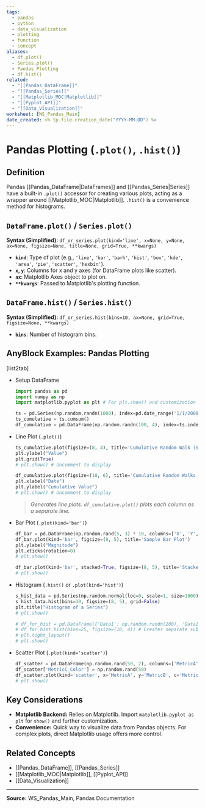 ```yaml
---
tags:
  - pandas
  - python
  - data_visualization
  - plotting
  - function
  - concept
aliases:
  - df.plot()
  - Series.plot()
  - Pandas Plotting
  - df.hist()
related:
  - "[[Pandas_DataFrame]]"
  - "[[Pandas_Series]]"
  - "[[Matplotlib_MOC|Matplotlib]]"
  - "[[Pyplot_API]]"
  - "[[Data_Visualization]]"
worksheet: [WS_Pandas_Main]
date_created: <% tp.file.creation_date("YYYY-MM-DD") %>
---
```

# Pandas Plotting (`.plot()`, `.hist()`)

## Definition

Pandas [[Pandas_DataFrame|DataFrames]] and [[Pandas_Series|Series]] have a built-in `.plot()` accessor for creating various plots, acting as a wrapper around [[Matplotlib_MOC|Matplotlib]]. `.hist()` is a convenience method for histograms.

## `DataFrame.plot()` / `Series.plot()`

**Syntax (Simplified):**
`df_or_series.plot(kind='line', x=None, y=None, ax=None, figsize=None, title=None, grid=True, **kwargs)`

- **`kind`**: Type of plot (e.g., `'line'`, `'bar'`, `'barh'`, `'hist'`, `'box'`, `'kde'`, `'area'`, `'pie'`, `'scatter'`, `'hexbin'`).
- **`x`, `y`**: Columns for x and y axes (for DataFrame plots like scatter).
- **`ax`**: Matplotlib Axes object to plot on.
- **`**kwargs`**: Passed to Matplotlib's plotting function.

## `DataFrame.hist()` / `Series.hist()`

**Syntax (Simplified):**
`df_or_series.hist(bins=10, ax=None, grid=True, figsize=None, **kwargs)`

- **`bins`**: Number of histogram bins.

## AnyBlock Examples: Pandas Plotting

[list2tab]
- Setup DataFrame
  ```python
  import pandas as pd
  import numpy as np
  import matplotlib.pyplot as plt # For plt.show() and customization

  ts = pd.Series(np.random.randn(1000), index=pd.date_range('1/1/2000', periods=1000))
  ts_cumulative = ts.cumsum()
  df_cumulative = pd.DataFrame(np.random.randn(100, 4), index=ts.index[:100], columns=list('ABCD')).cumsum()
  ```

- Line Plot (`.plot()`)
  ```python
  ts_cumulative.plot(figsize=(8, 4), title='Cumulative Random Walk (Series)')
  plt.ylabel("Value")
  plt.grid(True)
  # plt.show() # Uncomment to display

  df_cumulative.plot(figsize=(10, 6), title='Cumulative Random Walks (DataFrame)')
  plt.xlabel("Date")
  plt.ylabel("Cumulative Value")
  # plt.show() # Uncomment to display
  ```
  > *Generates line plots. `df_cumulative.plot()` plots each column as a separate line.*

- Bar Plot (`.plot(kind='bar')`)
  ```python
  df_bar = pd.DataFrame(np.random.rand(5, 3) * 10, columns=['X', 'Y', 'Z'], index=['Mon', 'Tue', 'Wed', 'Thu', 'Fri'])
  df_bar.plot(kind='bar', figsize=(8, 5), title='Sample Bar Plot')
  plt.ylabel("Magnitude")
  plt.xticks(rotation=0)
  # plt.show()

  df_bar.plot(kind='bar', stacked=True, figsize=(8, 5), title='Stacked Bar Plot')
  # plt.show()
  ```

- Histogram (`.hist()` or `.plot(kind='hist')`)
  ```python
  s_hist_data = pd.Series(np.random.normal(loc=0, scale=1, size=1000))
  s_hist_data.hist(bins=30, figsize=(8, 5), grid=False)
  plt.title("Histogram of a Series")
  # plt.show()

  # df_for_hist = pd.DataFrame({'Data1': np.random.randn(200), 'Data2': np.random.gamma(2, size=200)})
  # df_for_hist.hist(bins=25, figsize=(10, 4)) # Creates separate subplots
  # plt.tight_layout()
  # plt.show()
  ```

- Scatter Plot (`.plot(kind='scatter')`)
  ```python
  df_scatter = pd.DataFrame(np.random.rand(50, 2), columns=['MetricA', 'MetricB'])
  df_scatter['MetricC_Color'] = np.random.rand(50)
  df_scatter.plot(kind='scatter', x='MetricA', y='MetricB', c='MetricC_Color', colormap='viridis', figsize=(8,5))
  # plt.show()
  ```

## Key Considerations

- **Matplotlib Backend:** Relies on Matplotlib. Import `matplotlib.pyplot as plt` for `show()` and further customization.
- **Convenience:** Quick way to visualize data from Pandas objects. For complex plots, direct Matplotlib usage offers more control.

## Related Concepts
- [[Pandas_DataFrame]], [[Pandas_Series]]
- [[Matplotlib_MOC|Matplotlib]], [[Pyplot_API]]
- [[Data_Visualization]]

---
**Source:** WS_Pandas_Main, Pandas Documentation